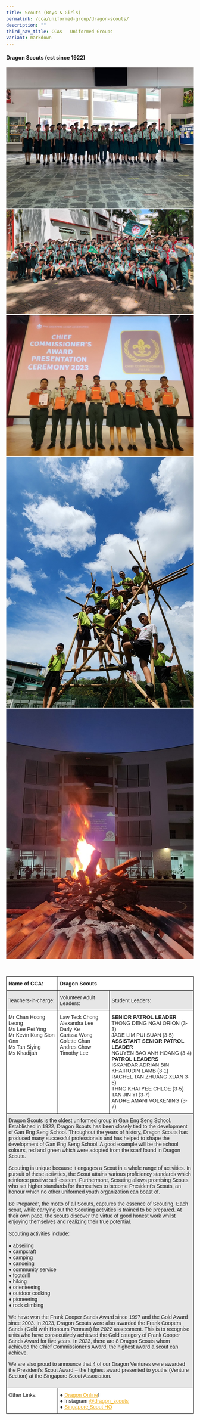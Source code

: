 ```yaml
---
title: Scouts (Boys & Girls)
permalink: /cca/uniformed-group/dragon-scouts/
description: ""
third_nav_title: CCAs   Uniformed Groups
variant: markdown
---
```

#### **Dragon Scouts (est since 1922)**

![](/images/scout%201.jpg)
<br>![](/images/scout%202.jpg)
<br>![](/images/scout%203.jpg)
<br>![](/images/scout%204.jpg)
<br>![](/images/scout%205.jpg)


<br>

<style type="text/css">
.tg  {border-collapse:collapse;border-spacing:0;}
.tg td{border-color:black;border-style:solid;border-width:1px;font-family:Arial, sans-serif;font-size:14px;
  overflow:hidden;padding:10px 5px;word-break:normal;}
.tg th{border-color:black;border-style:solid;border-width:1px;font-family:Arial, sans-serif;font-size:14px;
  font-weight:normal;overflow:hidden;padding:10px 5px;word-break:normal;}
.tg .tg-l2bf{background-color:#FFF;color:#222;font-weight:bold;text-align:left;vertical-align:top}
.tg .tg-h5mn{background-color:#E6E6E6;color:#222;text-align:left;vertical-align:middle}
.tg .tg-1ppo{background-color:#FFF;color:#222;text-align:left;vertical-align:middle}
.tg .tg-tsok{background-color:#FFF;color:#222;text-align:left;vertical-align:top}
</style>
<table class="tg">
<thead>
  <tr>
    <th class="tg-l2bf"><span style="font-weight:bold">Name of CCA:</span><br><span style="font-weight:bold"> </span></th>
    <th class="tg-l2bf" colspan="2"><span style="font-weight:bold">Dragon Scouts</span></th>
  </tr>
</thead>
<tbody>
  <tr>
    <td class="tg-h5mn">Teachers-in-charge:</td>
    <td class="tg-h5mn">Volunteer Adult Leaders:</td>
    <td class="tg-h5mn">Student Leaders:</td>
  </tr>
  <tr>
    <td class="tg-tsok">Mr Chan Hoong Leong<br>Ms Lee Pei Ying<br>Mr Kevin Kung Sion Onn<br>Ms Tan Siying<br>Ms Khadijah</td>
    <td class="tg-tsok">Law Teck Chong<br>Alexandra Lee<br>Darly Ke<br>Carissa Wong<br>Colette Chan<br>Andres Chow<br>Timothy Lee</td>
    <td class="tg-tsok"><span style="font-weight:bold">SENIOR PATROL LEADER</span><br>THONG DENG NGAI ORION (3-3)<br>JADE LIM PUI SUAN (3-5)<br><span style="font-weight:bold">ASSISTANT SENIOR PATROL LEADER</span><br>NGUYEN BAO ANH HOANG (3-4)<br><span style="font-weight:bold">PATROL LEADERS</span><br>ISKANDAR ADRIAN BIN KHAIRUDIN LAMB (3-1)<br>RACHEL TAN ZHUANG XUAN 3-5)<br>THNG KHAI YEE CHLOE (3-5)<br>TAN JIN YI (3-7)<br>ANDRE AMANI VOLKENING (3-7)<br></td>
  </tr>
  <tr>
    <td class="tg-h5mn" colspan="3">Dragon Scouts is the oldest uniformed group in Gan Eng Seng School. Established in 1922, Dragon Scouts has been closely tied to the development of Gan Eng Seng School. Throughout the years of history, Dragon Scouts has produced many successful professionals and has helped to shape the development of Gan Eng Seng School. A good example will be the school colours, red and green which were adopted from the scarf found in Dragon Scouts.<br><br>Scouting is unique because it engages a Scout in a whole range of activities. In pursuit of these activities, the Scout attains various proficiency standards which reinforce positive self-esteem. Furthermore, Scouting allows promising Scouts who set higher standards for themselves to become President’s Scouts, an honour which no other uniformed youth organization can boast of.<br><br>Be Prepared’, the motto of all Scouts, captures the essence of Scouting. Each scout, while carrying out the Scouting activities is trained to be prepared. At their own pace, the scouts discover the virtue of good honest work whilst enjoying themselves and realizing their true potential.<br><br>Scouting activities include:<br><br>●        abseiling<br>●        campcraft<br>●        camping<br>●        canoeing<br>●        community service<br>●        footdrill<br>●        hiking<br>●        orienteering<br>●        outdoor cooking<br>●        pioneering<br>●        rock climbing<br><br>We have won the Frank Cooper Sands Award since 1997 and the Gold Award since 2003. In 2023, Dragon Scouts were also awarded the Frank Coopers Sands (Gold with Honours Pennant) for 2022 assessment. This is to recognise units who have consecutively achieved the Gold category of Frank Cooper Sands Award for five years. 
In 2023, there are 8 Dragon Scouts whom achieved the Chief Commissioner’s Award, the highest award a scout can achieve.  

We are also proud to announce that 4 of our Dragon Ventures were awarded the President’s Scout Award – the highest award presented to youths (Venture Section) at the Singapore Scout Association.
<br></td>
  </tr>
  <tr>
    <td class="tg-tsok">Other Links:</td>
    <td class="tg-tsok" colspan="2">●        <a href="http://www.dragonscouts.com/"><span style="text-decoration:underline;color:#F1AE16;background-color:transparent">Dragon Online</span></a>!<br>●        Instagram <a href="https://www.instagram.com/dragon_scouts/?hl=en"><span style="text-decoration:underline;color:#F1AE16;background-color:transparent">@dragon_scouts</span></a><br>●        <a href="https://scout.sg/"><span style="text-decoration:underline;color:#F1AE16;background-color:transparent">Singapore</span></a><a href="https://scout.sg/"> </a><a href="https://scout.sg/"><span style="text-decoration:underline;color:#F1AE16;background-color:transparent">Scout HQ</span></a></td>
  </tr>
</tbody>
</table>